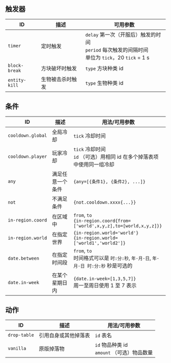
## 触发器

| ID | 描述 | 可用参数 |
| --- | --- | --- |
| `timer` | 定时触发 | `delay` 第一次（开服后）触发的时间 <br> `period` 每次触发的间隔时间 <br> 单位为 `tick`，20 `tick` = 1 s |
| `block-break` | 方块破坏时触发 | `type` 方块种类 id |
| `entity-kill` | 生物被击杀时触发 | `type` 生物种类 id |

## 条件

| ID | 描述 | 用法/可用参数 |
| --- | --- | --- |
| `cooldown.global` | 全局冷却 | `tick` 冷却时间 |
| `cooldown.player` | 玩家冷却 | `tick` 冷却时间 <br> `id` （可选）用相同 id 在多个掉落表项中使用同一组冷却 |
| `any` | 满足任意一个条件 | ```{any=[{条件1}, {条件2}, ...]}``` |
| `not` | 不满足条件 | ```{not.cooldown.xxxx{...}}``` |
| `in-region.coord` | 在区域中 | `from`, `to` <br> ```{in-region.coord{from=['world',x,y,z],to=[world,x,y,z]}} ``` |
| `in-region.world` | 在指定世界 | ```{in-region.world='world'}``` <br> ```{in-region.world=['world1','world2']}``` |
| `date.between` | 在指定时间段 | `from`, `to` <br> 时间格式可以是 `时:分:秒`, `年-月-日`, `年-月-日 时:分:秒` 秒是可选的 |
| `date.in-week`| 在某个星期日内 | ```{date.in-week=[1,3,5,7]}``` <br> 周一至周日使用 1 至 7 表示 |

## 动作

| ID | 描述 | 用法/可用参数 |
| --- | --- | --- |
| `drop-table` | 引用自身或其他掉落表 | `id` 表名 |
| `vanilla` | 原版掉落物 | `id` 物品种类 id <br> `amount` （可选）物品数量 |
